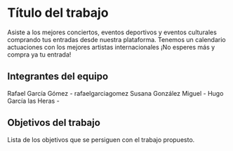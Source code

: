 # Título del trabajo

Asiste a los mejores conciertos, eventos deportivos y eventos culturales comprando tus entradas desde nuestra plataforma. Tenemos un calendario actuaciones con los mejores artistas internacionales ¡No esperes más y compra ya tu entrada!

## Integrantes del equipo

Rafael García Gómez - rafaelgarciagomez
Susana González Miguel - 
Hugo García las Heras - 

## Objetivos del trabajo

Lista de los objetivos que se persiguen con el trabajo propuesto.
